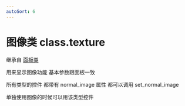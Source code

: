 ```yaml
---
autoSort: 6
---
```


# 图像类 class.texture

继承自 [面板类](/Script/界面/面板)

用来显示图像功能 基本参数跟面板一致

所有类型的控件 都带有 normal_image 属性 都可以调用 set_normal_image

单独使用图像的时候可以用该类型控件
